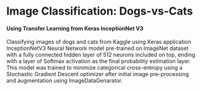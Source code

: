 # Image Classification: Dogs-vs-Cats

#### Using Transfer Learning from Keras InceptionNet V3

Classifying images of dogs and cats from Kaggle using Keras application InceptionNetV3 Neural Network model pre-trained on ImageNet dataset with a fully connected hidden layer of 512 neurons included on top, ending with a layer of Softmax activation as the final probability estimation layer. This model was trained to minimize categorical cross-entropy using a Stochastic Gradient Descent optimizer after initial image pre-processing and augmentation using ImageDataGenarator.